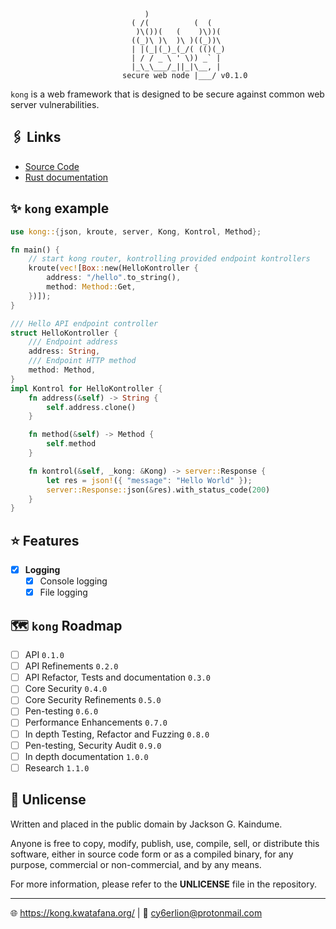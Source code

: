 ``` text
                              )
                           ( /(          (  (
                            )\())(   (    )\))(
                           ((_)\ )\  )\ )((_))\
                           | |(_|(_)_(_/( (()(_)
                           | / / _ \ ' \)) _` |
                           |_\_\___/_||_|\__, |
                         secure web node |___/ v0.1.0
```

`kong` is a web framework that is designed to be secure against common
web server vulnerabilities.

## 🖇️ Links

- [Source Code](https://kong.kwatafana.org/rust/doc/kong/index.html)
- [Rust documentation](https://kong.kwatafana.org/rust/doc/kong/index.html)

## ✨ `kong` example

``` rust
use kong::{json, kroute, server, Kong, Kontrol, Method};

fn main() {
    // start kong router, kontrolling provided endpoint kontrollers
    kroute(vec![Box::new(HelloKontroller {
        address: "/hello".to_string(),
        method: Method::Get,
    })]);
}

/// Hello API endpoint controller
struct HelloKontroller {
    /// Endpoint address
    address: String,
    /// Endpoint HTTP method
    method: Method,
}
impl Kontrol for HelloKontroller {
    fn address(&self) -> String {
        self.address.clone()
    }

    fn method(&self) -> Method {
        self.method
    }

    fn kontrol(&self, _kong: &Kong) -> server::Response {
        let res = json!({ "message": "Hello World" });
        server::Response::json(&res).with_status_code(200)
    }
}
```

## ⭐ Features

- [x] __Logging__
  - [x] Console logging
  - [x] File logging
  
## 🗺️ `kong` Roadmap

- [ ] API `0.1.0`
- [ ] API Refinements `0.2.0`
- [ ] API Refactor, Tests and documentation `0.3.0`
- [ ] Core Security `0.4.0`
- [ ] Core Security Refinements `0.5.0`
- [ ] Pen-testing `0.6.0`
- [ ] Performance Enhancements `0.7.0`
- [ ] In depth Testing, Refactor and Fuzzing `0.8.0`
- [ ] Pen-testing, Security Audit `0.9.0`
- [ ] In depth documentation `1.0.0`
- [ ] Research `1.1.0`

## 🎫 Unlicense

Written and placed in the public domain by Jackson G. Kaindume.

Anyone is free to copy, modify, publish, use, compile, sell, or
distribute this software, either in source code form or as a compiled
binary, for any purpose, commercial or non-commercial, and by any
means.

For more information, please refer to the __UNLICENSE__ file in the
repository.

---

🌐 <https://kong.kwatafana.org/>  | 📧 <cy6erlion@protonmail.com>
